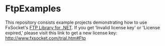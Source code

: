 # FtpExamples
This repository consists example projects demonstrating how to use FxSocket's [FTP Library for .NET](http://www.fxsocket.com/libs/ftp.htm). If you get 'Invalid license key' or 'License expired,' please visit this link to get a new license key: http://www.fxsocket.com/trial.htm#Ftp
